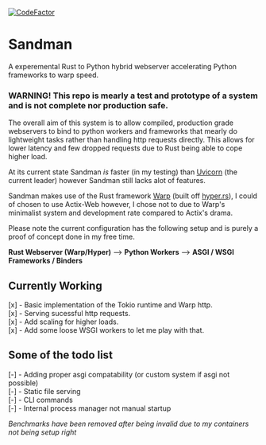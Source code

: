 

[![CodeFactor](https://www.codefactor.io/repository/github/project-dream-weaver/sandman/badge/master)](https://www.codefactor.io/repository/github/project-dream-weaver/sandman/overview/master)


# Sandman
A experemental Rust to Python hybrid webserver accelerating Python frameworks to warp speed.

### WARNING! This repo is mearly a test and prototype of a system and is not complete nor production safe.

The overall aim of this system is to allow compiled, production grade webservers to bind to python workers and frameworks that mearly do lightweight tasks rather than handling http requests directly. This allows for lower latency and few dropped requests due to Rust being able to cope higher load.

At its current state Sandman *is* faster (in my testing) than [Uvicorn](https://www.uvicorn.org/) (the current leader) however Sandman still lacks alot of features.<br>

Sandman makes use of the Rust framework [Warp](https://github.com/seanmonstar/warp) (built off [hyper.rs](https://hyper.rs/)), I could of chosen to use Actix-Web however, I chose not to due to Warp's minimalist system and development rate compared to Actix's drama.

Please note the current configuration has the following setup and is purely a proof of concept done in my free time.

**Rust Webserver (Warp/Hyper)** --> **Python Workers** --> **ASGI / WSGI Frameworks / Binders**

## Currently Working
[x] - Basic implementation of the Tokio runtime and Warp http.<br>
[x] - Serving sucessful http requests.<br>
[x] - Add scaling for higher loads.<br>
[x] - Add some loose WSGI workers to let me play with that.<br>

## Some of the todo list
[-] - Adding proper asgi compatability (or custom system if asgi not possible)<br>
[-] - Static file serving<br>
[-] - CLI commands<br>
[-] - Internal process manager not manual startup<br>

*Benchmarks have been removed after being invalid due to my containers not being setup right*
